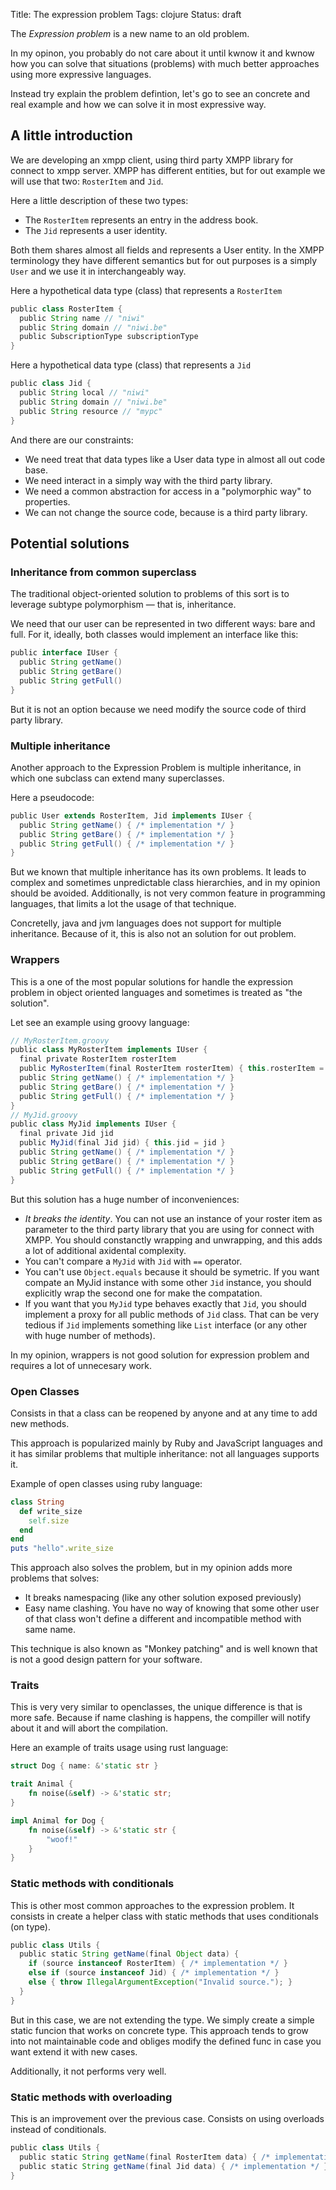 Title: The expression problem
Tags: clojure
Status: draft

The *Expression problem* is a new name to an old problem.

In my opinon, you probably do not care about it until kwnow it and kwnow how you can solve that
situations (problems) with much better approaches using more expressive languages.

Instead try explain the problem defintion, let's go to see an concrete and real example and how we
can solve it in most expressive way.

## A little introduction ##

We are developing an xmpp client, using third party XMPP library for connect to xmpp server. XMPP
has different entities, but for out example we will use that two: `RosterItem` and `Jid`.

Here a little description of these two types:

- The `RosterItem` represents an entry in the address book.
- The `Jid` represents a user identity.

Both them shares almost all fields and represents a User entity. In the XMPP terminology they have
different semantics but for out purposes is a simply `User` and we use it in interchangeably way.

Here a hypothetical data type (class) that represents a `RosterItem`

```groovy
public class RosterItem {
  public String name // "niwi"
  public String domain // "niwi.be"
  public SubscriptionType subscriptionType
}
```

Here a hypothetical data type (class) that represents a `Jid`

```groovy
public class Jid {
  public String local // "niwi"
  public String domain // "niwi.be"
  public String resource // "mypc"
}
```

And there are our constraints:

- We need treat that data types like a User data type in almost all out code base.
- We need interact in a simply way with the third party library.
- We need a common abstraction for access in a "polymorphic way" to properties.
- We can not change the source code, because is a third party library.

## Potential solutions ##

### Inheritance from common superclass ###

The traditional object-oriented solution to problems of this sort is to leverage subtype
polymorphism — that is, inheritance.

We need that our user can be represented in two different ways: bare and full. For it,
ideally, both classes would implement an interface like this:

```groovy
public interface IUser {
  public String getName()
  public String getBare()
  public String getFull()
}
```

But it is not an option because we need modify the source code of third party library.


### Multiple inheritance ###

Another approach to the Expression Problem is multiple inheritance, in which one subclass can extend
many superclasses.

Here a pseudocode:

```groovy
public User extends RosterItem, Jid implements IUser {
  public String getName() { /* implementation */ }
  public String getBare() { /* implementation */ }
  public String getFull() { /* implementation */ }
}
```

But we known that multiple inheritance has its own problems. It leads to complex and sometimes
unpredictable class hierarchies, and in my opinion should be avoided. Additionally, is not very
common feature in programming languages, that limits a lot the usage of that technique.

Concretelly, java and jvm languages does not support for multiple inheritance. Because of it,
this is also not an solution for out problem.


### Wrappers ###

This is a one of the most popular solutions for handle the expression problem in object oriented
languages and sometimes is treated as "the solution".

Let see an example using groovy language:

```groovy
// MyRosterItem.groovy
public class MyRosterItem implements IUser {
  final private RosterItem rosterItem
  public MyRosterItem(final RosterItem rosterItem) { this.rosterItem = rosterItem }
  public String getName() { /* implementation */ }
  public String getBare() { /* implementation */ }
  public String getFull() { /* implementation */ }
}
// MyJid.groovy
public class MyJid implements IUser {
  final private Jid jid
  public MyJid(final Jid jid) { this.jid = jid }
  public String getName() { /* implementation */ }
  public String getBare() { /* implementation */ }
  public String getFull() { /* implementation */ }
}
```

But this solution has a huge number of inconveniences:

- *It breaks the identity*. You can not use an instance of your roster item as parameter to the third
  party library that you are using for connect with XMPP. You should constanctly wrapping and
  unwrapping, and this adds a lot of additional axidental complexity.
- You can't compare a `MyJid` with `Jid` with `==` operator.
- You can't use `Object.equals` because it should be symetric. If you want compate an MyJid instance
  with some other `Jid` instance, you should explicitly wrap the second one for make the compatation.
- If you want that you `MyJid` type behaves exactly that `Jid`, you should implement a proxy
  for all public methods of `Jid` class. That can be very tedious if `Jid` implements something
  like `List` interface (or any other with huge number of methods).

In my opinion, wrappers is not good solution for expression problem and requires a lot of unnecesary
work.

### Open Classes ###

Consists in that a class can be reopened by anyone and at any time to add new methods.

This approach is popularized mainly by Ruby and JavaScript languages and it has similar problems that
multiple inheritance: not all languages supports it.

Example of open classes using ruby language:

```ruby
class String
  def write_size
    self.size
  end
end
puts "hello".write_size
```

This approach also solves the problem, but in my opinion adds more problems that solves:

- It breaks namespacing (like any other solution exposed previously)
- Easy name clashing. You have no way of knowing that some other user of that class won't define
  a different and incompatible method with same name.

This technique is also known as "Monkey patching" and is well known that is not a good design pattern
for your software.

### Traits ###

This is very very similar to openclasses, the unique difference is that is more safe. Because
if name clashing is happens, the compiller will notify about it and will abort the compilation.

Here an example of traits usage using rust language:

```rust
struct Dog { name: &'static str }

trait Animal {
    fn noise(&self) -> &'static str;
}

impl Animal for Dog {
    fn noise(&self) -> &'static str {
        "woof!"
    }
}
```

### Static methods with conditionals ###

This is other most common approaches to the expression problem. It consists in create a helper
class with static methods that uses conditionals (on type).

```groovy
public class Utils {
  public static String getName(final Object data) {
    if (source instanceof RosterItem) { /* implementation */ }
    else if (source instanceof Jid) { /* implementation */ }
    else { throw IllegalArgumentException("Invalid source."); }
  }
}
```

But in this case, we are not extending the type. We simply create a simple static funcion that
works on concrete type. This approach tends to grow into not maintainable code and obliges
modify the defined func in case you want extend it with new cases.

Additionally, it not performs very well.


### Static methods with overloading ###

This is an improvement over the previous case. Consists on using overloads instead of conditionals.

```groovy
public class Utils {
  public static String getName(final RosterItem data) { /* implementation */ }
  public static String getName(final Jid data) { /* implementation */ }
}
```
